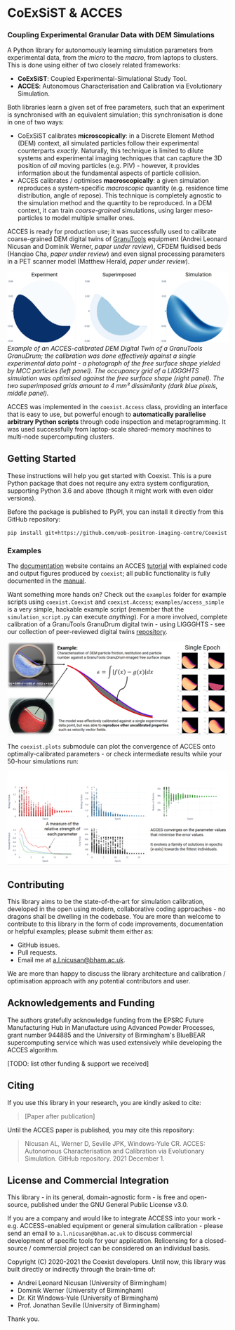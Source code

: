 # CoExSiST & ACCES
### Coupling Experimental Granular Data with DEM Simulations

A Python library for autonomously learning simulation parameters from experimental data, from the *micro* to the *macro*, from laptops to clusters. This is done using either of two closely related frameworks:

- **CoExSiST**: Coupled Experimental-Simulational Study Tool.
- **ACCES**: Autonomous Characterisation and Calibration via Evolutionary Simulation. 

Both libraries learn a given set of free parameters, such that an experiment is synchronised with an equivalent simulation; this synchronisation is done in one of two ways:

- CoExSiST calibrates **microscopically**: in a Discrete Element Method (DEM) context, all simulated particles follow their experimental counterparts *exactly*. Naturally, this technique is limited to dilute systems and experimental imaging techniques that can capture the 3D position of *all* moving particles (e.g. PIV) - however, it provides information about the fundamental aspects of particle collision.
- ACCES calibrates / optimises **macroscopically**: a given simulation reproduces a system-specific *macroscopic* quantity (e.g. residence time distribution, angle of repose). This technique is completely agnostic to the simulation method and the quantity to be reproduced. In a DEM context, it can train *coarse-grained* simulations, using larger meso-particles to model multiple smaller ones.


ACCES is ready for production use; it was successfully used to calibrate coarse-grained DEM digital twins of [GranuTools](https://www.granutools.com/en/) equipment (Andrei Leonard Nicusan and Dominik Werner, *paper under review*), CFDEM fluidised beds (Hanqiao Cha, *paper under review*) and even signal processing parameters in a PET scanner model (Matthew Herald, *paper under review*).


![Calibrated GranuDrum](/docs/source/_static/calibrated.png?raw=true "Calibrated GranuDrum.")
*Example of an ACCES-calibrated DEM Digital Twin of a GranuTools GranuDrum; the calibration was done effectively against a single experimental data point - a photograph of the free surface shape yielded by MCC particles (left panel). The occupancy grid of a LIGGGHTS simulation was optimised against the free surface shape (right panel). The two superimposed grids amount to 4 mm² dissimilarity (dark blue pixels, middle panel).*


ACCES was implemented in the `coexist.Access` class, providing an interface that is easy to use, but powerful enough to **automatically parallelise arbitrary Python scripts** through code inspection and metaprogramming. It was used successfully from laptop-scale shared-memory machines to multi-node supercomputing clusters.





## Getting Started

These instructions will help you get started with Coexist. This is a pure Python package that does not require any extra system configuration, supporting Python 3.6 and above (though it might work with even older versions).

Before the package is published to PyPI, you can install it directly from this GitHub repository: 

```
pip install git+https://github.com/uob-positron-imaging-centre/Coexist
```




### Examples

The [documentation](https://coexist.readthedocs.io/) website contains an ACCES [tutorial](https://coexist.readthedocs.io/en/latest/tutorials/index.html) with explained code and output figures produced by `coexist`; all public functionality is fully documented in the [manual](https://coexist.readthedocs.io/en/latest/manual/index.html).

Want something more hands on? Check out the `examples` folder for example scripts using `coexist.Coexist` and `coexist.Access`; `examples/access_simple` is a very simple, hackable example script (remember that the `simulation_script.py` can execute *anything*). For a more involved, complete calibration of a GranuTools GranuDrum digital twin - using LIGGGHTS - see our collection of peer-reviewed digital twins [repository](https://github.com/uob-positron-imaging-centre/DigitalTwins).


![GranuDrum ACCES Example](/docs/source/_static/access_example.png?raw=true "GranuDrum ACCES Example.")


The `coexist.plots` submodule can plot the convergence of ACCES onto optimally-calibrated parameters - or check intermediate results while your 50-hour simulations run:


![Convergence Plot](/docs/source/_static/access_convergence.png?raw=true "ACCES Convergence Plot.")





## Contributing

This library aims to be the state-of-the-art for simulation calibration, developed in the open using modern, collaborative coding approaches - no dragons shall be dwelling in the codebase. You are more than welcome to contribute to this library in the form of code improvements, documentation or helpful examples; please submit them either as:

- GitHub issues.
- Pull requests.
- Email me at <a.l.nicusan@bham.ac.uk>.

We are more than happy to discuss the library architecture and calibration / optimisation approach with any potential contributors and user.




## Acknowledgements and Funding

The authors gratefully acknowledge funding from the EPSRC Future Manufacturing Hub in Manufacture using Advanced Powder Processes, grant number 944885 and the University of Birmingham's BlueBEAR supercomputing service which was used extensively while developing the ACCES algorithm.

[TODO: list other funding & support we received]




## Citing

If you use this library in your research, you are kindly asked to cite:

> [Paper after publication]

Until the ACCES paper is published, you may cite this repository:

> Nicusan AL, Werner D, Seville JPK, Windows-Yule CR. ACCES: Autonomous Characterisation and Calibration via Evolutionary Simulation. GitHub repository. 2021 December 1.




## License and Commercial Integration

This library - in its general, domain-agnostic form - is free and open-source, published under the GNU General Public License v3.0.

If you are a company and would like to integrate ACCESS into your work - e.g. ACCESS-enabled equipment or general simulation calibration - please send an email to `a.l.nicusan@bham.ac.uk` to discuss commercial development of specific tools for your application. Relicensing for a closed-source / commercial project can be considered on an individual basis.


Copyright (C) 2020-2021 the Coexist developers. Until now, this library was built directly or indirectly through the brain-time of:

- Andrei Leonard Nicusan (University of Birmingham)
- Dominik Werner (University of Birmingham)
- Dr. Kit Windows-Yule (University of Birmingham)
- Prof. Jonathan Seville (University of Birmingham)

Thank you.